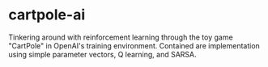 # cartpole-ai
Tinkering around with reinforcement learning through the toy game "CartPole" in OpenAI's training environment. Contained are implementation using simple parameter vectors, Q learning, and SARSA.
